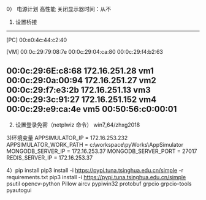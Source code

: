 0） 电源计划 
 高性能
 关闭显示器时间：从不

1) 设置桥接
-----------------------------------------
[PC]
00:e0:4c:44:c2:40

[VM]
00:0c:29:79:08:7e
00:0c:29:04:ca:80
00:0c:29:f4:b2:63

00:0c:29:6E:c8:68   172.16.251.28   vm1
00:0c:29:0a:00:94   172.16.251.27   vm2
00:0c:29:f7:e3:2b   172.16.251.13   vm3
00:0c:29:3c:91:27   172.16.251.152  vm4
00:0c:29:e9:ca:4e   vm5
00:50:56:c0:00:01
------------------------------------------

2) 设置登录免密（netplwiz 命令）
win7_64/zhxg2018

3)环境变量
APPSIMULATOR_IP = 172.16.253.232
APPSIMULATOR_WORK_PATH = c:\workspace\pyWorks\AppSimulator
MONGODB_SERVER_IP = 172.16.253.37
MONGODB_SERVER_PORT = 27017
REDIS_SERVER_IP = 172.16.253.37

4）pip install
pip3 install -i https://pypi.tuna.tsinghua.edu.cn/simple -r requirements.txt
pip3 install -i https://pypi.tuna.tsinghua.edu.cn/simple psutil opencv-python Pillow aircv pypiwin32 protobuf grpcio grpcio-tools pyautogui